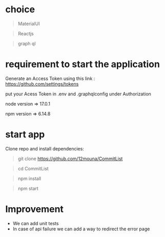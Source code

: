 # choice

> MaterialUI

> Reactjs

> graph ql

# requirement to start the application

Generate an Access Token using this link : https://github.com/settings/tokens

put your Acess Token in .env and .graphqlconfig under Authorization

node version => 17.0.1

npm version => 6.14.8

# start app

Clone repo and install dependencies:

> git clone https://github.com/12mouna/CommitList

> cd CommitList

> npm install

> npm start

# Improvement

- We can add unit tests
- In case of api failure we can add a way to redirect the error page
